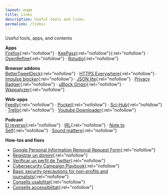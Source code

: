 ```yaml
---
layout: page
title: Links
description: Useful tools and links
permalink: /links/
---
```

<aside>Useful tools, apps, and contents</aside>  

**Apps**  
[Firefox](https://www.mozilla.org/en-US/firefox/new/){:rel="nofollow"} ·
[KeePass](https://keepass.info/){:rel="nofollow"}{:rel="nofollow"} ·
[OpenRefine](http://openrefine.org/){:rel="nofollow"} ·
[Rstudio](https://www.rstudio.com/){:rel="nofollow"}

**Browser addons**  
[BetterTweetDeck](https://better.tw/){:rel="nofollow"} · 
[HTTPS Everywhere](https://www.eff.org/https-everywhere){:rel="nofollow"} ·
[Impulse blocker](https://github.com/raicem/impulse-blocker){:rel="nofollow"} ·
[JSON lite](https://github.com/lauriro/json-lite){:rel="nofollow"} ·
[Privacy Badger](https://www.eff.org/privacybadger){:rel="nofollow"} ·
[uBlock Origin](https://github.com/gorhill/uBlock){:rel="nofollow"} ·
[Wappalyzer](https://www.wappalyzer.com/){:rel="nofollow"}

**Web-apps**  
[Feedly](https://feedly.com){:rel="nofollow"} ·
[Pocket](https://app.getpocket.com/){:rel="nofollow"} ·
[Sci-Hub](https://sci-hub.tw/){:rel="nofollow"} ·
[Trello](https://trello.com){:rel="nofollow"} · 
[Youtube Downloader](https://ddownr.com/){:rel="nofollow"} 

**Podcast**  
[El reverso](https://www.m21radio.es/programas/el-reverso){:rel="nofollow"} ·
[IRL](https://irlpodcast.org/){:rel="nofollow"} ·
[Note to Self](https://www.wnycstudios.org/shows/notetoself){:rel="nofollow"} ·
[Sound matters](http://journal.beoplay.com/journal/sound-matters){:rel="nofollow"}

**How-tos and fixes**  
- [Google Personal Information Removal Request Form](https://www.google.com/webmasters/tools/legal-removal-request?complaint_type=rtbf){:rel="nofollow"}  
- [Registrar un domini](https://hover.com/03kaZTmW){:rel="nofollow"}  
- [Verificar un perfil de Twitter](https://verification.twitter.com/){:rel="nofollow"}  
- [Cybersecurity Campaign Playbook](https://www.belfercenter.org/cyberplaybook){:rel="nofollow"}  
- [Basic security precautions for non-profits and journalists](https://techsolidarity.org/resources/basic_security.htm){:rel="nofollow"}
- [Consells usabilitat](https://goodui.org/){:rel="nofollow"}  
- [Consells accessibilitat](https://github.com/UKHomeOffice/posters/tree/master/accessibility/dos-donts){:rel="nofollow"}  
  
